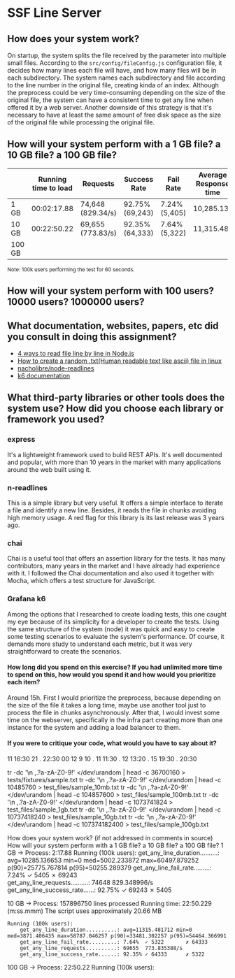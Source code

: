 # SSF Line Server

## How does your system work?
On startup, the system splits the file received by the parameter into multiple small files. According to the `src/config/fileConfig.js` configuration file, it decides how many lines each file will have, and how many files will be in each subdirectory. The system names each subdirectory and file according to the line number in the original file, creating kinda of an index.
Although the preprocess could be very time-consuming depending on the size of the original file, the system can have a consistent time to get any line when offered it by a web server. Another downside of this strategy is that it's necessary to have at least the same amount of free disk space as the size of the original file while processing the original file.

## How will your system perform with a 1 GB file? a 10 GB file? a 100 GB file?

|       | Running time to load | Requests          | Success Rate    | Fail Rate     | Average Response time |
|-------|----------------------|-------------------|-----------------|---------------|-----------------------|
|1 GB   | 00:02:17.88          | 74,648 (829.34/s) | 92.75% (69,243) | 7.24% (5,405) | 10,285.13s            |
|10 GB  | 00:22:50.22          | 69,655 (773.83/s) | 92.35% (64,333) | 7.64% (5,322) | 11,315.48s            |
|100 GB |                      |                   |                 |               |                       |

<sub>Note: 100k users performing the test for 60 seconds.

## How will your system perform with 100 users? 10000 users? 1000000 users?

## What documentation, websites, papers, etc did you consult in doing this assignment?
- [4 ways to read file line by line in Node.js](https://geshan.com.np/blog/2021/10/nodejs-read-file-line-by-line/)
- [How to create a random .txt(Human readable text like ascii) file in linux](https://superuser.com/a/692180)
- [nacholibre/node-readlines](https://github.com/nacholibre/node-readlines)
- [k6 documentation](https://k6.io/docs/)

## What third-party libraries or other tools does the system use? How did you choose each library or framework you used?
### express
It's a lightweight framework used to build REST APIs. It's well documented and popular, with more than 10 years in the market with many applications around the web built using it. 

### n-readlines
This is a simple library but very useful. It offers a simple interface to iterate a file and identify a new line. Besides, it reads the file in chunks avoiding high memory usage. A red flag for this library is its last release was 3 years ago.

### chai 
Chai is a useful tool that offers an assertion library for the tests. It has many contributors, many years in the market and I have already had experience with it. I followed the Chai documentation and also used it together with Mocha, which offers a test structure for JavaScript.

### Grafana k6
Among the options that I researched to create loading tests, this one caught my eye because of its simplicity for a developer to create the tests. Using the same structure of the system (node) it was quick and easy to create some testing scenarios to evaluate the system's performance. Of course, it demands more study to understand each metric, but it was very straightforward to create the scenarios.

#### How long did you spend on this exercise? If you had unlimited more time to spend on this, how would you spend it and how would you prioritize each item?
Around 15h. First I would prioritize the preprocess, because depending on the size of the file it takes a long time, maybe use another tool just to process the file in chunks asynchronously. After that, I would invest some time on the webserver, specifically in the infra part creating more than one instance for the system and adding a load balancer to them.

#### If you were to critique your code, what would you have to say about it?







11 16:30 21 . 22:30 00
12 9 10 . 11 11:30 . 12 13:20 . 15 19:30 . 20:30


tr -dc '\n ,.?a-zA-Z0-9!' </dev/urandom | head -c 36700160 > tests/fixtures/sample.txt 
tr -dc '\n ,.?a-zA-Z0-9!' </dev/urandom | head -c 10485760 > test_files/sample_10mb.txt 
tr -dc '\n ,.?a-zA-Z0-9!' </dev/urandom | head -c 104857600 > test_files/sample_100mb.txt 
tr -dc '\n ,.?a-zA-Z0-9!' </dev/urandom | head -c 1073741824 > test_files/sample_1gb.txt 
tr -dc '\n ,.?a-zA-Z0-9!' </dev/urandom | head -c 10737418240 > test_files/sample_10gb.txt 
tr -dc '\n ,.?a-zA-Z0-9!' </dev/urandom | head -c 107374182400 > test_files/sample_100gb.txt 



How does your system work? (if not addressed in comments in source)
How will your system perform with a 1 GB file? a 10 GB file? a 100 GB file?
1 GB ->
    Process: 2:17.88
    Running (100k users): 
        get_any_line_duration..........: avg=10285.136653 min=0        med=5002.233872 max=60497.879252 p(90)=25775.767814 p(95)=50255.289379
        get_any_line_fail_rate.........: 7.24%  ✓ 5405       ✗ 69243   
        get_any_line_requests..........: 74648  829.348996/s
        get_any_line_success_rate......: 92.75% ✓ 69243      ✗ 5405    


10 GB -> 
    Process: 
        157896750 lines processed
        Running time: 22:50.229 (m:ss.mmm)
        The script uses approximately 20.66 MB

    Running (100k users): 
        get_any_line_duration..........: avg=11315.481712 min=0        med=3871.406435 max=58787.046257 p(90)=33481.302257 p(95)=54464.366991
        get_any_line_fail_rate.........: 7.64%  ✓ 5322       ✗ 64333   
        get_any_line_requests..........: 69655  773.835388/s
        get_any_line_success_rate......: 92.35% ✓ 64333      ✗ 5322

100 GB -> 
    Process: 22:50.22
    Running (100k users): 

